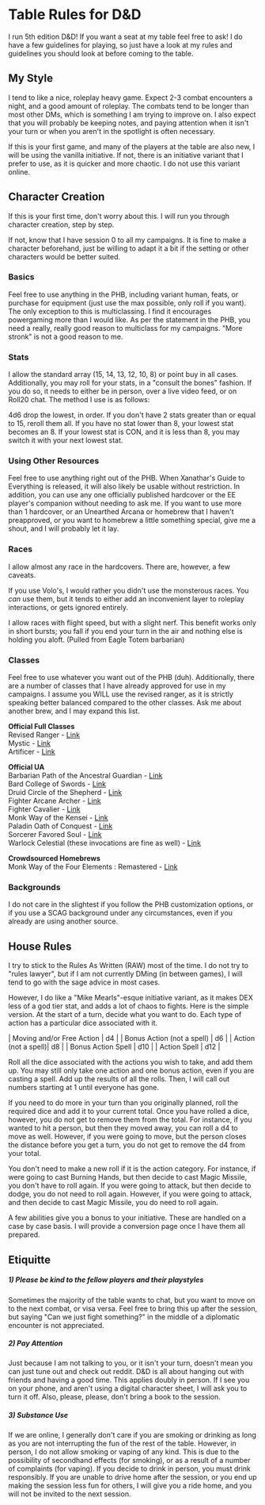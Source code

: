 # Table Rules for D&D

I run 5th edition D&D! If you want a seat at my table feel free to ask! I do have a few guidelines for playing, so just have a look at my rules and guidelines you should look at before coming to the table.

## My Style

I tend to like a nice, roleplay heavy game. Expect 2-3 combat encounters a night, and a good amount of roleplay. The combats tend to be longer than most other DMs, which is something I am trying to improve on. I also expect that you will probably be keeping notes, and paying attention when it isn't your turn or when you aren't in the spotlight is often necessary.

If this is your first game, and many of the players at the table are also new, I will be using the vanilla initiative. If not, there is an initiative variant that I prefer to use, as it is quicker and more chaotic. I do not use this variant online.

## Character Creation
If this is your first time, don't worry about this. I will run you through character creation, step by step.

If not, know that I have session 0 to all my campaigns. It is fine to make a character beforehand, just be willing to adapt it a bit if the setting or other characters would be better suited.

### Basics
Feel free to use anything in the PHB, including variant human, feats, or purchase for equipment (just use the max possible, only roll if you want). The only exception to this is multiclassing. I find it encourages powergaming more than I would like. As per the statement in the PHB, you need a really, really good reason to multiclass for my campaigns. "More stronk" is not a good reason to me.

### Stats
I allow the standard array (15, 14, 13, 12, 10, 8) or point buy in all cases. Additionally, you may roll for your stats, in a "consult the bones" fashion. If you do so, it needs to either be in person, over a live video feed, or on Roll20 chat. The method I use is as follows:

4d6 drop the lowest, in order. If you don't have 2 stats greater than or equal to 15, reroll them all. If you have no stat lower than 8, your lowest stat becomes an 8. If your lowest stat is CON, and it is less than 8, you may switch it with your next lowest stat.

### Using Other Resources
Feel free to use anything right out of the PHB. When Xanathar's Guide to Everything is released, it will also likely be usable without restriction. In addition, you can use any one officially published hardcover or the EE player's companion without needing to ask me. If you want to use more than 1 hardcover, or an Unearthed Arcana or homebrew that I haven't preapproved, or you want to homebrew a little something special, give me a shout, and I will probably let it lay.

### Races
I allow almost any race in the hardcovers. There are, however, a few caveats.

If you use Volo's, I would rather you didn't use the monsterous races. You *can* use them, but it tends to either add an inconvenient layer to roleplay interactions, or gets ignored entirely.

I allow races with flight speed, but with a slight nerf. This benefit works only in short bursts; you fall if you end your turn in the air and nothing else is holding you aloft. (Pulled from Eagle Totem barbarian)

### Classes
Feel free to use whatever you want out of the PHB (duh). Additionally, there are a number of classes that I have already approved for use in my campaigns. I assume you WILL use the revised ranger, as it is strictly speaking better balanced compared to the other classes. Ask me about another brew, and I may expand this list.

**Official Full Classes**<br/>
Revised Ranger - [Link](https://media.wizards.com/2016/dnd/downloads/UA_RevisedRanger.pdf)<br/>
Mystic - [Link](http://www.dmsguild.com/product/213033/Unearthed-Arcana-The-Mystic-Class-5e)<br/>
Artificer - [Link](http://www.dmsguild.com/product/213032/Unearthed-Arcana-The-Artificer-Class-5e)<br/>

**Official UA**<br/>
Barbarian Path of the Ancestral Guardian - [Link](https://media.wizards.com/2017/dnd/downloads/UA-RevisedSubclasses.pdf)<br/>
Bard College of Swords - [Link](https://media.wizards.com/2017/dnd/downloads/UA-RevisedSubclasses.pdf)<br/>
Druid Circle of the Shepherd - [Link](http://media.wizards.com/2017/dnd/downloads/June5UA_RevisedClassOptv1.pdf)<br/>
Fighter Arcane Archer - [Link](https://media.wizards.com/2017/dnd/downloads/UA-RevisedSubclasses.pdf)<br/>
Fighter Cavalier - [Link](http://media.wizards.com/2017/dnd/downloads/June5UA_RevisedClassOptv1.pdf)<br/>
Monk Way of the Kensei - [Link](https://media.wizards.com/2017/dnd/downloads/UA-RevisedSubclasses.pdf)<br/>
Paladin Oath of Conquest - [Link](http://media.wizards.com/2017/dnd/downloads/June5UA_RevisedClassOptv1.pdf)<br/>
Sorcerer Favored Soul - [Link](https://media.wizards.com/2017/dnd/downloads/UA-RevisedSubclasses.pdf)<br/>
Warlock Celestial (these invocations are fine as well) - [Link](http://media.wizards.com/2017/dnd/downloads/June5UA_RevisedClassOptv1.pdf)<br/>

**Crowdsourced Homebrews**<br/>
Monk Way of the Four Elements : Remastered - [Link](pdf/wayof4elements_remastered.pdf)<br/>

### Backgrounds
I do not care in the slightest if you follow the PHB customization options, or if you use a SCAG background under any circumstances, even if you already are using another source.

## House Rules
I try to stick to the Rules As Written (RAW) most of the time. I do not try to "rules lawyer", but if I am not currently DMing (in between games), I will tend to go with the sage advice in most cases.

However, I do like a "Mike Mearls"-esque initiative variant, as it makes DEX less of a god tier stat, and adds a lot of chaos to fights. Here is the simple version. At the start of a turn, decide what you want to do. Each type of action has a particular dice associated with it.

| Moving and/or Free Action | d4 |
| Bonus Action (not a spell) | d6 |
| Action (not a spell)| d8 |
| Bonus Action Spell | d10 |
| Action Spell | d12 |

Roll all the dice associated with the actions you wish to take, and add them up. You may still only take one action and one bonus action, even if you are casting a spell. Add up the results of all the rolls. Then, I will call out numbers starting at 1 until everyone has gone.

If you need to do more in your turn than you originally planned, roll the required dice and add it to your current total. Once you have rolled a dice, however, you do not get to remove them from the total. For instance, if you wanted to hit a person, but then they moved away, you can roll a d4 to move as well. However, if you were going to move, but the person closes the distance before you get a turn, you do not get to remove the d4 from your total.

You don't need to make a new roll if it is the action category. For instance, if were going to cast Burning Hands, but then decide to cast Magic Missile, you don't have to roll again. If you were going to attack, but then decide to dodge, you do not need to roll again. However, if you were going to attack, and then decide to cast Magic Missile, you do need to roll again.

A few abilities give you a bonus to your initiative. These are handled on a case by case basis. I will provide a conversion page once I have them all prepared.

## Etiquitte
##### 1) Please be kind to the fellow players and their playstyles
Sometimes the majority of the table wants to chat, but you want to move on to the next combat, or visa versa. Feel free to bring this up after the session, but saying "Can we just fight something?" in the middle of a diplomatic encounter is not appreciated.

##### 2) Pay Attention
Just because I am not talking to you, or it isn't your turn, doesn't mean you can just tune out and check out reddit. D&D is all about hanging out with friends and having a good time. This applies doubly in person. If I see you on your phone, and aren't using a digital character sheet, I will ask you to turn it off. Also, please, please, don't bring a book to the session.

##### 3) Substance Use
If we are online, I generally don't care if you are smoking or drinking as long as you are not interrupting the fun of the rest of the table. However, in person, I do not allow smoking or vaping of any kind. This is due to the possibility of secondhand effects (for smoking), or as a result of a number of complaints (for vaping). If you decide to drink in person, you must drink responsibly. If you are unable to drive home after the session, or you end up making the session less fun for others, I will give you a ride home, and you will not be invited to the next session.